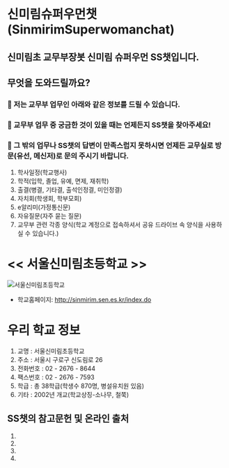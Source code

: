 # 신미림슈퍼우먼챗(SinmirimSuperwomanchat)

## 신미림초 교무부장봇 **신미림 슈퍼우먼 SS챗**입니다.

## 무엇을 도와드릴까요? 

### 🎯 저는 교무부 업무인 아래와 같은 정보를 드릴 수 있습니다. 
### 🎯 교무부 업무 중 궁금한 것이 있을 때는 언제든지 **SS챗**을 찾아주세요!
### 💎 그 밖의 업무나 SS챗의 답변이 만족스럽지 못하시면 언제든 교무실로 방문(유선, 메신저)로 문의 주시기 바랍니다.

1. 학사일정(학교행사)
2. 학적(입학, 졸업, 유예, 면제, 재취학)
3. 출결(병결, 기타결, 출석인정결, 미인정결)
4. 자치회(학생회, 학부모회)
5. e알리미(가정통신문)
6. 자유질문(자주 묻는 질문)
7. 교무부 관련 각종 양식(학교 계정으로 접속하셔서 공유 드라이브 속 양식을 사용하실 수 있습니다.)

# << 서울신미림초등학교 >>

![서울신미림초등학교](https://user-images.githubusercontent.com/81283008/118608543-c3cfa280-b7f4-11eb-8098-00584081914d.JPG)
* 학교홈페이지: <http://sinmirim.sen.es.kr/index.do>


# 우리 학교 정보

1. 교명 : 서울신미림초등학교
2. 주소 : 서울시 구로구 신도림로 26
3. 전화번호 : 02 - 2676 - 8644
4. 팩스번호 : 02 - 2676 - 7593
5. 학급 : 총 38학급(학생수 870명, 병설유치원 있음)
6. 기타 : 2002년 개교(학교상징-소나무, 철쭉)


## SS챗의 참고문헌 및 온라인 출처

1. 
2. 
3. 
4. 

